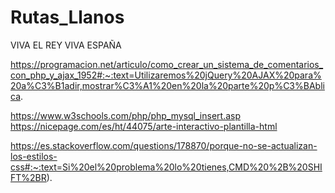 # Rutas_Llanos


VIVA EL REY VIVA ESPAÑA

https://programacion.net/articulo/como_crear_un_sistema_de_comentarios_con_php_y_ajax_1952#:~:text=Utilizaremos%20jQuery%20AJAX%20para%20a%C3%B1adir,mostrar%C3%A1%20en%20la%20parte%20p%C3%BAblica.

https://www.w3schools.com/php/php_mysql_insert.asp
https://nicepage.com/es/ht/44075/arte-interactivo-plantilla-html

https://es.stackoverflow.com/questions/178870/porque-no-se-actualizan-los-estilos-css#:~:text=Si%20el%20problema%20lo%20tienes,CMD%20%2B%20SHIFT%2BR).
